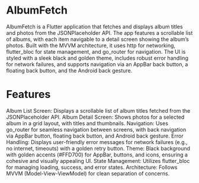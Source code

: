 # AlbumFetch
AlbumFetch is a Flutter application that fetches and displays album titles and photos from the JSONPlaceholder API. The app features a scrollable list of albums, with each item navigable to a detail screen showing the album’s photos. Built with the MVVM architecture, it uses http for networking, flutter_bloc for state management, and go_router for navigation. The UI is styled with a sleek black and golden theme, includes robust error handling for network failures, and supports navigation via an AppBar back button, a floating back button, and the Android back gesture.

# Features
Album List Screen: Displays a scrollable list of album titles fetched from the JSONPlaceholder API.
Album Detail Screen: Shows photos for a selected album in a grid layout, with titles and thumbnails.
Navigation: Uses go_router for seamless navigation between screens, with back navigation via AppBar button, floating back button, and Android back gesture.
Error Handling: Displays user-friendly error messages for network failures (e.g., no internet, timeouts) with a golden retry button.
Theme: Black background with golden accents (#FFD700) for AppBar, buttons, and icons, ensuring a cohesive and visually appealing UI.
State Management: Utilizes flutter_bloc for managing loading, success, and error states.
Architecture: Follows MVVM (Model-View-ViewModel) for clean separation of concerns.
